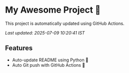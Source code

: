 # My Awesome Project 🚀

This project is automatically updated using GitHub Actions.

_Last updated: 2025-07-09 10:20:41 IST_

## Features
- Auto-update README using Python 🐍
- Auto Git push with GitHub Actions 🤖
